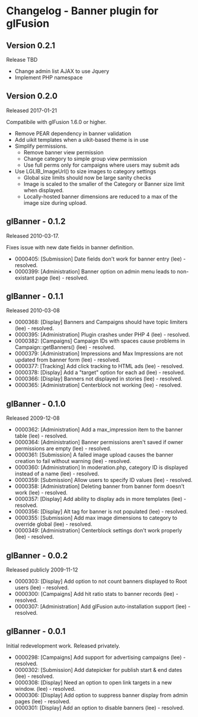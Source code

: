 # Changelog - Banner plugin for glFusion

## Version 0.2.1
Release TBD
- Change admin list AJAX to use Jquery
- Implement PHP namespace

## Version 0.2.0
Released 2017-01-21

Compatibile with glFusion 1.6.0 or higher.
- Remove PEAR dependency in banner validation
- Add uikit templates when a uikit-based theme is in use
- Simplify permissions.
  - Remove banner view permission
  - Change category to simple group view permission
  - Use full perms only for campaigns where users may submit ads
- Use LGLIB_ImageUrl() to size images to category settings
  - Global size limits should now be large sanity checks
  - Image is scaled to the smaller of the Category or Banner size limit when displayed.
  - Locally-hosted banner dimensions are reduced to a max of the image size during upload.

## glBanner - 0.1.2
Released 2010-03-17.

Fixes issue with new date fields in banner definition.
- 0000405: [Submission] Date fields don't work for banner entry (lee) - resolved.
- 0000399: [Administration] Banner option on admin menu leads to non-existant page (lee) - resolved.

## glBanner - 0.1.1
Released 2010-03-08
- 0000368: [Display] Banners and Campaigns should have topic limiters (lee) - resolved.
- 0000395: [Administration] Plugin crashes under PHP 4 (lee) - resolved.
- 0000382: [Campaigns] Campaign IDs with spaces cause problems in Campaign::getBanners() (lee) - resolved.
- 0000379: [Administration] Impressions and Max Impressions are not updated from banner form (lee) - resolved.
- 0000377: [Tracking] Add click tracking to HTML ads (lee) - resolved.
- 0000378: [Display] Add a "target" option for each ad (lee) - resolved.
- 0000366: [Display] Banners not displayed in stories (lee) - resolved.
- 0000365: [Administration] Centerblock not working (lee) - resolved.

## glBanner - 0.1.0
Released 2009-12-08
- 0000362: [Administration] Add a max_impression item to the banner table (lee) - resolved.
- 0000364: [Administration] Banner permissions aren't saved if owner permissions are empty (lee) - resolved.
- 0000361: [Submission] A failed image upload causes the banner creation to fail without warning (lee) - resolved.
- 0000360: [Administration] In moderation.php, category ID is displayed instead of a name (lee) - resolved.
- 0000359: [Submission] Allow users to specify ID values (lee) - resolved.
- 0000358: [Administration] Deleting banner from banner form doesn't work (lee) - resolved.
- 0000357: [Display] Add ability to display ads in more templates (lee) - resolved.
- 0000356: [Display] Alt tag for banner is not populated (lee) - resolved.
- 0000355: [Submission] Add max image dimensions to category to override global (lee) - resolved.
- 0000349: [Administration] Centerblock settings don't work properly (lee) - resolved.

## glBanner - 0.0.2
Released publicly 2009-11-12
- 0000303: [Display] Add option to not count banners displayed to Root users (lee) - resolved.
- 0000300: [Campaigns] Add hit ratio stats to banner records (lee) - resolved.
- 0000307: [Administration] Add glFusion auto-installation support (lee) - resolved.

## glBanner - 0.0.1
Initial redevelopment work. Released privately.
- 0000298: [Campaigns] Add support for advertising campaigns (lee) - resolved.
- 0000302: [Submission] Add datepicker for publish start & end dates (lee) - resolved.
- 0000308: [Display] Need an option to open link targets in a new window. (lee) - resolved.
- 0000306: [Display] Add option to suppress banner display from admin pages (lee) - resolved.
- 0000301: [Display] Add an option to disable banners (lee) - resolved.
